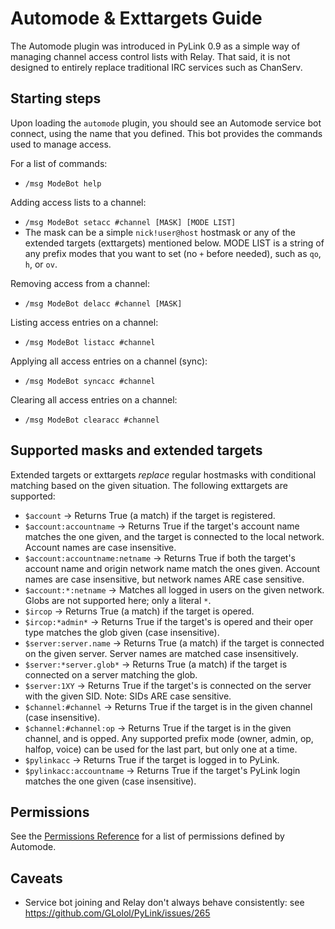 # Automode & Exttargets Guide

The Automode plugin was introduced in PyLink 0.9 as a simple way of managing channel access control lists with Relay. That said, it is not designed to entirely replace traditional IRC services such as ChanServ.

## Starting steps

Upon loading the `automode` plugin, you should see an Automode service bot connect, using the name that you defined. This bot provides the commands used to manage access.

For a list of commands:
- `/msg ModeBot help`

Adding access lists to a channel:
- `/msg ModeBot setacc #channel [MASK] [MODE LIST]`
- The mask can be a simple `nick!user@host` hostmask or any of the extended targets (exttargets) mentioned below. MODE LIST is a string of any prefix modes that you want to set (no `+` before needed), such as `qo`, `h`, or `ov`.

Removing access from a channel:
- `/msg ModeBot delacc #channel [MASK]`

Listing access entries on a channel:
- `/msg ModeBot listacc #channel`

Applying all access entries on a channel (sync):
- `/msg ModeBot syncacc #channel`

Clearing all access entries on a channel:
- `/msg ModeBot clearacc #channel`

## Supported masks and extended targets

Extended targets or exttargets *replace* regular hostmasks with conditional matching based on the given situation. The following exttargets are supported:

- `$account` -> Returns True (a match) if the target is registered.
- `$account:accountname` -> Returns True if the target's account name matches the one given, and the target is connected to the local network. Account names are case insensitive.
- `$account:accountname:netname` -> Returns True if both the target's account name and origin network name match the ones given. Account names are case insensitive, but network names ARE case sensitive.
- `$account:*:netname` -> Matches all logged in users on the given network. Globs are not supported here; only a literal `*`.
- `$ircop` -> Returns True (a match) if the target is opered.
- `$ircop:*admin*` -> Returns True if the target's is opered and their oper type matches the glob given (case insensitive).
- `$server:server.name` -> Returns True (a match) if the target is connected on the given server. Server names are matched case insensitively.
- `$server:*server.glob*` -> Returns True (a match) if the target is connected on a server matching the glob.
- `$server:1XY` -> Returns True if the target's is connected on the server with the given SID. Note: SIDs ARE case sensitive.
- `$channel:#channel` -> Returns True if the target is in the given channel (case insensitive).
- `$channel:#channel:op` -> Returns True if the target is in the given channel, and is opped. Any supported prefix mode (owner, admin, op, halfop, voice) can be used for the last part, but only one at a time.
- `$pylinkacc` -> Returns True if the target is logged in to PyLink.
- `$pylinkacc:accountname` -> Returns True if the target's PyLink login matches the one given (case insensitive).

## Permissions

See the [Permissions Reference](permissions-reference.md#automode) for a list of permissions defined by Automode.

## Caveats

- Service bot joining and Relay don't always behave consistently: see https://github.com/GLolol/PyLink/issues/265
